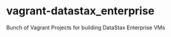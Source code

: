 vagrant-datastax_enterprise
===========================

Bunch of Vagrant Projects for building DataStax Enterprise VMs
